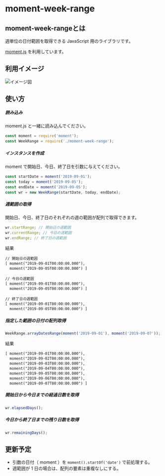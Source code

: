 # moment-week-range

## moment-week-rangeとは

週単位の日付範囲を取得できる JavaScript 用のライブラリです。

[moment.js](https://momentjs.com/)  を利用しています。

## 利用イメージ

![イメージ図](https://raw.githubusercontent.com/Murashu7/moment-week-range/media/moment-week-rangeのイメージ図.png)

## 使い方

##### 読み込み

moment.js と一緒に読み込んでください。

```js
const moment = require('moment');
const WeekRange = require('./moment-week-range');
```

##### インスタンスを作成

moment で開始日、今日、終了日を引数に与えてください。

```js
const startDate = moment('2019-09-01');
const today = moment('2019-09-05');
const endDate = moment('2019-09-05');
const wr = new WeekRange(startDate, today, endDate);
```

##### 週範囲の取得

開始日、今日、終了日のそれぞれの週の範囲が配列で取得できます。

```js
wr.startRange; // 開始日の週範囲
wr.currentRange; // 今日の週範囲
wr.endRange; // 終了日の週範囲
```

結果

```
// 開始日の週範囲
[ moment("2019-09-01T00:00:00.000"),
  moment("2019-09-05T00:00:00.000") ]
  
// 今日の週範囲
[ moment("2019-09-01T00:00:00.000"),
  moment("2019-09-05T00:00:00.000") ]

// 終了日の週範囲
[ moment("2019-09-01T00:00:00.000"),
  moment("2019-09-05T00:00:00.000") ]
```

##### 指定した範囲の日付の配列取得

```js
WeekRange.arrayDatesRange(moment('2019-09-01'), moment('2019-09-07'));
```

結果

```
[ moment("2019-09-01T00:00:00.000"),
  moment("2019-09-02T00:00:00.000"),
  moment("2019-09-03T00:00:00.000"),
  moment("2019-09-04T00:00:00.000"),
  moment("2019-09-05T00:00:00.000"),
  moment("2019-09-06T00:00:00.000"),
  moment("2019-09-07T00:00:00.000") ]
```

##### 開始日から今日までの経過日数を取得

```js
wr.elapsedDays();
```

##### 今日から終了日までの残り日数を取得

```js
wr.remainingDays();
```

## 更新予定

- 引数の日付（ moment ）を `moment().startOf('date')` で前処理する。
- 週範囲が 1 日の場合は、配列の要素は重複なしにする。


